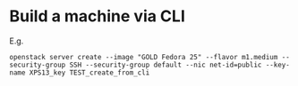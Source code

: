 # Build a machine via CLI

E.g.
~~~
openstack server create --image "GOLD Fedora 25" --flavor m1.medium --security-group SSH --security-group default --nic net-id=public --key-name XPS13_key TEST_create_from_cli
~~~

